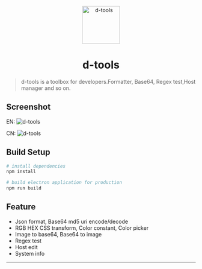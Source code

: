 <p align="center"><img src="http://liuhuihao.com/wp-content/uploads/2018/08/256x256.png" alt="d-tools" width="100" height="100"></p>

<h1 align="center">d-tools</h1>

> d-tools is a toolbox for developers.Formatter, Base64, Regex test,Host manager and so on.
## Screenshot
EN:
<img src="https://github.com/geminate/d-tools/blob/master/blob/master/img/en.png" alt="d-tools">

CN:
<img src="https://github.com/geminate/d-tools/blob/master/blob/master/img/cn.png" alt="d-tools">

## Build Setup

``` bash
# install dependencies
npm install

# build electron application for production
npm run build
```

## Feature

* Json format, Base64 md5 uri encode/decode
* RGB HEX CSS transform, Color constant, Color picker
* Image to base64, Base64 to image
* Regex test
* Host edit
* System info

---
